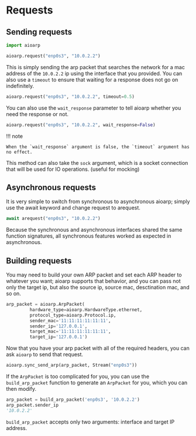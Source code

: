 # Requests

## Sending requests

```py title="request"
import aioarp

aioarp.request("enp0s3", "10.0.2.2")
```

This is simply sending the arp packet that searches the network for a mac address of the `10.0.2.2` ip using the interface that you provided.
You can also use a `timeout` to ensure that waiting for a response does not go on indefinitely.

```py title="timeout request"
aioarp.request("enp0s3", "10.0.2.2", timeout=0.5)
```

You can also use the `wait_response` parameter to tell aioarp whether you need the response or not.
```py title="without waiting for a response"
aioarp.request("enp0s3", "10.0.2.2", wait_response=False)
```

!!! note

    When the `wait_response` argument is false, the `timeout` argument has no effect.


This method can also take the `sock` argument, which is a socket connection that will be used for IO operations. (useful for mocking)

## Asynchronous requests

It is very simple to switch from synchronous to asynchronous aioarp; simply use the await keyword and change request to arequest.

```py title="async request"
await arequest("enp0s3", "10.0.2.2")
```

Because the synchronous and asynchronous interfaces shared the same function signatures, all synchronous features worked as expected in asynchronous.

## Building requests

You may need to build your own ARP packet and set each ARP header to whatever you want; aioarp supports that behavior, and you can pass not only the target ip, but also the source ip, source mac, desctination mac, and so on.

```py
arp_packet = aioarp.ArpPacket(
         hardware_type=aioarp.HardwareType.ethernet,
         protocol_type=aioarp.Protocol.ip,
         sender_mac='11:11:11:11:11:11',
         sender_ip='127.0.0.1',
         target_mac='11:11:11:11:11:11',
         target_ip='127.0.0.1')
```

Now that you have your arp packet with all of the required headers, you can ask `aioarp` to send that request.

```py
aioarp.sync_send_arp(arp_packet, Stream("enp0s3"))
```

If the `ArpPacket` is too complicated for you, you can use the `build_arp_packet` function to generate an `ArpPacket` for you, which you can then modify.

```py title="build_arp_packet"
arp_packet = build_arp_packet('enp0s3', '10.0.2.2')
arp_packet.sender_ip
'10.0.2.2' 
```

`build_arp_packet` accepts only two arguments: interface and target IP address.